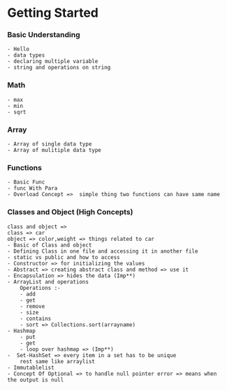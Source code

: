 # Getting Started
### Basic Understanding
    - Hello 
    - data types
    - declaring multiple variable
    - string and operations on string
### Math 
    - max
    - min
    - sqrt
### Array
    - Array of single data type
    - Array of mulitiple data type
### Functions
    - Basic Func
    - func With Para
    - Overload Concept =>  simple thing two functions can have same name
### Classes and Object (High Concepts)
    class and object =>
    class => car
    object => color,weight => things related to car
    - Basic of Class and object
    - Defining Class in one file and accessing it in another file
    - static vs public and how to access
    - Constructor => for initializing the values
    - Abstract => creating abstract class and method => use it 
    - Encapsulation => hides the data (Imp**)
    - ArrayList and operations
        Operations :-
        - add
        - get
        - remove
        - size
        - contains
        - sort => Collections.sort(arrayname)
    - Hashmap
        - put
        - get
        - loop over hashmap => (Imp**)
    -  Set-HashSet => every item in a set has to be unique
        rest same like arraylist
    - Immutablelist
    - Concept Of Optional => to handle null pointer error => means when the output is null
    
    
    
